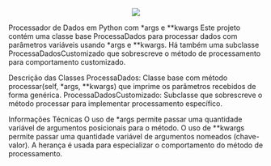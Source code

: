
<p align="center">
  <img loading="lazy" src="http://img.shields.io/static/v1?label=STATUS&message=EM%20DESENVOLVIMENTO&color=GREEN&style=for-the-badge"/>
</p>

Processador de Dados em Python com *args e **kwargs
Este projeto contém uma classe base ProcessaDados para processar dados com parâmetros variáveis usando *args e **kwargs. 
Há também uma subclasse ProcessaDadosCustomizado que sobrescreve o método de processamento para comportamento customizado.

Descrição das Classes
ProcessaDados: Classe base com método processar(self, *args, **kwargs) que imprime os parâmetros recebidos de forma genérica.
ProcessaDadosCustomizado: Subclasse que sobrescreve o método processar para implementar processamento específico.

Informações Técnicas
O uso de *args permite passar uma quantidade variável de argumentos posicionais para o método.
O uso de **kwargs permite passar uma quantidade variável de argumentos nomeados (chave-valor).
A herança é usada para especializar o comportamento do método de processamento.
